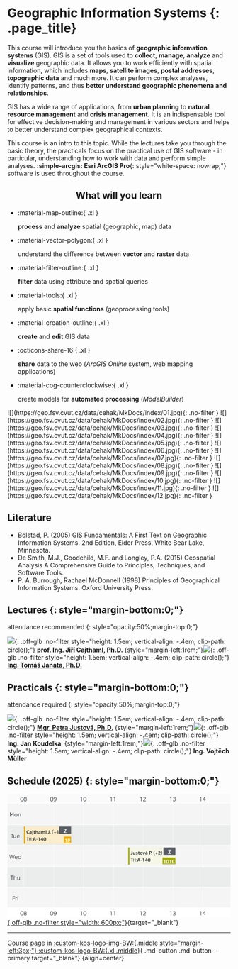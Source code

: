 
# Geographic Information Systems {: .page_title}

This course will introduce you the basics of __geographic information systems__ (GIS). GIS is a set of tools used to __collect__, __manage__, __analyze__ and __visualize__ geographic data. It allows you to work efficiently with spatial information, which includes __maps__, __satellite images__, __postal addresses__, __topographic data__ and much more. It can perform complex analyses, identify patterns, and thus __better understand geographic phenomena and relationships__.

GIS has a wide range of applications, from __urban planning__ to __natural resource management__ and __crisis management__. It is an indispensable tool for effective decision-making and management in various sectors and helps to better understand complex geographical contexts.

This course is an intro to this topic. While the lectures take you through the basic theory, the practicals focus on the practical use of GIS software - in particular, understanding how to work with data and perform simple analyses. __:simple-arcgis: Esri ArcGIS Pro__{: style="white-space: nowrap;"} software is used throughout the course.

<h2 style="text-align:center;">What will you learn</h2>
<!-- styl je zde pridany HTML tagem (ne pomoci '##'), aby se text neobjevil v tabulce obsahu vlevo na strance -->

<div class="grid cards grid_icon_info smaller_padding" markdown> <!-- specificky format gridu (trida "grid_icon_info") na miru uvodni strance predmetu -->

-   :material-map-outline:{ .xl }

    __process__ and __analyze__ spatial (geographic, map) data

-   :material-vector-polygon:{ .xl }

    understand the difference between __vector__ and __raster__ data

-   :material-filter-outline:{ .xl }

    __filter__ data using attribute and spatial queries

-   :material-tools:{ .xl }

    apply basic __spatial functions__ (geoprocessing tools)

-   :material-creation-outline:{ .xl }

    __create__ and __edit__ GIS data

-   :octicons-share-16:{ .xl }

    __share__ data to the web (_ArcGIS Online_ system, web mapping applications)

-   :material-cog-counterclockwise:{ .xl }

    create models for __automated processing__ (_ModelBuilder_)


</div>

<div class="gallery_container" markdown>
![](https://geo.fsv.cvut.cz/data/cehak/MkDocs/index/01.jpg){: .no-filter }
![](https://geo.fsv.cvut.cz/data/cehak/MkDocs/index/02.jpg){: .no-filter }
![](https://geo.fsv.cvut.cz/data/cehak/MkDocs/index/03.jpg){: .no-filter }
![](https://geo.fsv.cvut.cz/data/cehak/MkDocs/index/04.jpg){: .no-filter }
![](https://geo.fsv.cvut.cz/data/cehak/MkDocs/index/05.jpg){: .no-filter }
![](https://geo.fsv.cvut.cz/data/cehak/MkDocs/index/06.jpg){: .no-filter }
![](https://geo.fsv.cvut.cz/data/cehak/MkDocs/index/07.jpg){: .no-filter }
![](https://geo.fsv.cvut.cz/data/cehak/MkDocs/index/08.jpg){: .no-filter }
![](https://geo.fsv.cvut.cz/data/cehak/MkDocs/index/09.jpg){: .no-filter }
![](https://geo.fsv.cvut.cz/data/cehak/MkDocs/index/10.jpg){: .no-filter }
![](https://geo.fsv.cvut.cz/data/cehak/MkDocs/index/11.jpg){: .no-filter }
![](https://geo.fsv.cvut.cz/data/cehak/MkDocs/index/12.jpg){: .no-filter }
</div>

## Literature

- Bolstad, P. (2005) GIS Fundamentals: A First Text on Geographic Information Systems. 2nd Edition, Eider Press, White Bear Lake, Minnesota.
- De Smith, M.J., Goodchild, M.F. and Longley, P.A. (2015) Geospatial Analysis A Comprehensive Guide to Principles, Techniques, and Software Tools.
- P. A. Burrough, Rachael McDonnell (1998) Principles of Geographical Information Systems. Oxford University Press.

## Lectures {: style="margin-bottom:0;"}

attendance recommended
{: style="opacity:50%;margin-top:0;"}

![](https://geomatics.fsv.cvut.cz/wp-content/uploads/2022/01/03-edit_export@0.5x-1.jpg){: .off-glb .no-filter style="height: 1.5em; vertical-align: -.4em; clip-path: circle();"} 
[__prof. Ing. Jiří Cajthaml, Ph.D.__](https://geomatics.fsv.cvut.cz/en/employees/jiri-cajthaml/)__&nbsp;__{style="margin-left:1rem;"}![](https://geomatics.fsv.cvut.cz/wp-content/uploads/2022/01/iconmonstr-user-male-thin.png){: .off-glb .no-filter style="height: 1.5em; vertical-align: -.4em; clip-path: circle();"} 
[__Ing. Tomáš Janata, Ph.D.__](https://geomatics.fsv.cvut.cz/en/employees/tomas-janata/)

<!--
1. &nbsp;
2. &nbsp;
3. &nbsp;
4. &nbsp;
5. &nbsp;
6. &nbsp;
7. &nbsp;
8. &nbsp;
9. &nbsp;
10. &nbsp;
-->

## Practicals {: style="margin-bottom:0;"}

attendance required
{: style="opacity:50%;margin-top:0;"}

![](https://geomatics.fsv.cvut.cz/wp-content/uploads/2022/01/03-edit_export@0.5x-16.jpg){: .off-glb .no-filter style="height: 1.5em; vertical-align: -.4em; clip-path: circle();"} 
[__Mgr. Petra Justová, Ph.D.__](https://geomatics.fsv.cvut.cz/en/employees/petra-justova/)__&nbsp;__{style="margin-left:1rem;"}![](https://geomatics.fsv.cvut.cz/wp-content/uploads/2022/01/iconmonstr-user-male-thin.png){: .off-glb .no-filter style="height: 1.5em; vertical-align: -.4em; clip-path: circle();"}
__Ing. Jan Koudelka__ __&nbsp;__{style="margin-left:1rem;"}![](https://geomatics.fsv.cvut.cz/wp-content/uploads/2022/01/iconmonstr-user-male-thin.png){: .off-glb .no-filter style="height: 1.5em; vertical-align: -.4em; clip-path: circle();"}
__Ing. Vojtěch Müller__

## Schedule (2025) {: style="margin-bottom:0;"}

[![](./assets/index/Schedule2025.png){.off-glb .no-filter style="width: 600px;"}](https://kos.cvut.cz/schedule/course/155GISE/semester/B251){target="_blank"}

---

[Course page in :custom-kos-logo-img-BW:{.middle style="margin-left:3px;"} :custom-kos-logo-BW:{.xl .middle}](https://kos.cvut.cz/course-syllabus/155GISE/B251 "KOS is the official university administration system"){ .md-button .md-button--primary target="_blank"}
{align=center}

<br>